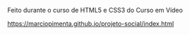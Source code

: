 Feito durante o curso de HTML5 e CSS3 do Curso em Vídeo

https://marciopimenta.github.io/projeto-social/index.html
